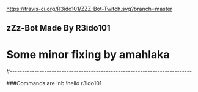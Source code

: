 https://travis-ci.org/R3ido101/ZZZ-Bot-Twitch.svg?branch=master

## zZz-Bot Made By R3ido101 
# Some minor fixing by amahlaka
#--------------------------------------------------------------------------

###Commands are
!nb
!hello
r3ido101
